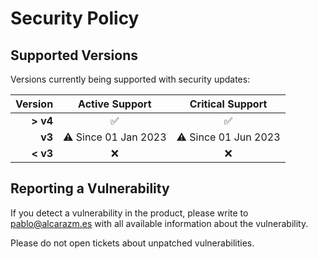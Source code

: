 # Security Policy

## Supported Versions

Versions currently being supported with security updates:

| Version     | Active Support              | Critical Support            |
| ----------: | :-------------------------: | :-------------------------: |
| **> v4**    | :white_check_mark:          | :white_check_mark:          |
| **v3**      | :warning: Since 01 Jan 2023 | :warning: Since 01 Jun 2023 |
| **< v3**    | :x:                         | :x:                         |

## Reporting a Vulnerability

If you detect a vulnerability in the product, please write to pablo@alcarazm.es with all available information about the vulnerability. 

Please do not open tickets about unpatched vulnerabilities.
